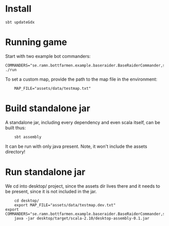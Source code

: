 Install
============

    sbt updateGdx


Running game
============

Start with two example bot commanders:

    COMMANDERS="se.ramn.bottfarmen.example.baseraider.BaseRaiderCommander,se.ramn.bottfarmen.example.idle.IdleCommander" ./run

To set a custom map, provide the path to the map file in the environment:

		MAP_FILE="assets/data/testmap.txt"


Build standalone jar
====================
A standalone jar, including every dependency and even scala itself, can be
built thus:

		sbt assembly

It can be run with only java present. Note, it won't include the assets directory!


Run standalone jar
==================
We cd into desktop/ project, since the assets dir lives there and it needs to
be present, since it is not included in the jar.

		cd desktop/
		export MAP_FILE="assets/data/testmap.dev.txt"
    export COMMANDERS="se.ramn.bottfarmen.example.baseraider.BaseRaiderCommander,se.ramn.bottfarmen.example.idle.IdleCommander"
		java -jar desktop/target/scala-2.10/desktop-assembly-0.1.jar
